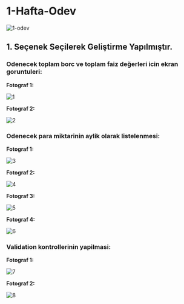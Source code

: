 # 1-Hafta-Odev
![1-odev](https://user-images.githubusercontent.com/95723369/175775209-eb119b21-ef50-4650-9c8a-b07c1feea55b.jpg)

## 1. Seçenek Seçilerek Geliştirme Yapılmıştır.

### Odenecek toplam borc ve toplam faiz değerleri icin ekran goruntuleri:
**Fotograf 1:**

![1](https://user-images.githubusercontent.com/62338386/176518141-fdafc549-f350-4595-84d6-1d83f7a2f5d2.png)

**Fotograf 2:**

![2](https://user-images.githubusercontent.com/62338386/176518669-6ebb6081-f949-42d0-8f57-31edd1ff39f2.png)


### Odenecek para miktarinin aylik olarak listelenmesi:
**Fotograf 1:**

![3](https://user-images.githubusercontent.com/62338386/176519003-a908b46b-8372-4e67-b2e4-c64e254ef29a.png)

**Fotograf 2:**

![4](https://user-images.githubusercontent.com/62338386/176519057-6601a346-f05b-436c-bd3b-8a51c0eca2ec.png)

**Fotograf 3:**

![5](https://user-images.githubusercontent.com/62338386/176519094-e791e532-dd72-4230-98b3-82c7deee96ae.png)

**Fotograf 4:**

![6](https://user-images.githubusercontent.com/62338386/176519137-86bbb5d4-9296-4d65-951a-16921ff611d0.png)


### Validation kontrollerinin yapilmasi:
**Fotograf 1:**

![7](https://user-images.githubusercontent.com/62338386/176519987-5185ff3e-6563-4024-be59-1ded1f3d4b79.png)

**Fotograf 2:**

![8](https://user-images.githubusercontent.com/62338386/176520288-6a078e53-9149-4ddb-98ae-bd3cbe1d9a63.png)
